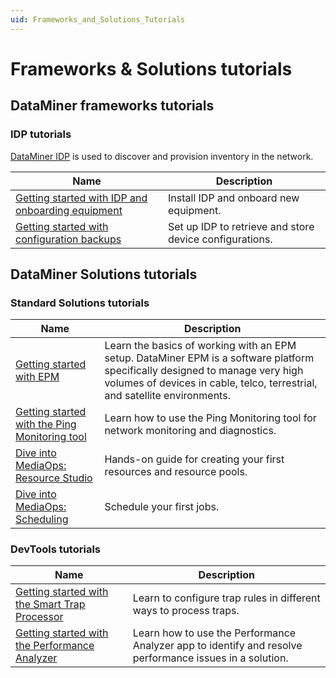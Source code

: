 ```yaml
---
uid: Frameworks_and_Solutions_Tutorials
---
```


# Frameworks & Solutions tutorials

## DataMiner frameworks tutorials

### IDP tutorials

[DataMiner IDP](xref:SolIDP) is used to discover and provision inventory in the network.

| Name | Description |
|--|--|
| [Getting started with IDP and onboarding equipment](xref:IDP_Tutorial_DiscoveryAndProvisioning) | Install IDP and onboard new equipment. |
| [Getting started with configuration backups](xref:IDP_Tutorial_TakeConfigurationBackup) | Set up IDP to retrieve and store device configurations. |

## DataMiner Solutions tutorials

### Standard Solutions tutorials

| Name | Description |
|--|--|
| [Getting started with EPM](xref:EPM_Introduction_Tutorial) | Learn the basics of working with an EPM setup. DataMiner EPM is a software platform specifically designed to manage very high volumes of devices in cable, telco, terrestrial, and satellite environments. |
| [Getting started with the Ping Monitoring tool](xref:Tutorial_Apps_Ping_Monitoring_App) | Learn how to use the Ping Monitoring tool for network monitoring and diagnostics. |
| [Dive into MediaOps: Resource Studio](xref:Tutorial_MediaOps_Resource_Studio) | Hands-on guide for creating your first resources and resource pools. |
| [Dive into MediaOps: Scheduling](xref:Tutorial_MediaOps_Scheduling_Encoder_Decoder) | Schedule your first jobs. |

### DevTools tutorials

| Name | Description |
|--|--|
| [Getting started with the Smart Trap Processor](xref:Smart_Trap_Processor_Tutorial) | Learn to configure trap rules in different ways to process traps. |
| [Getting started with the Performance Analyzer](xref:Performance_Analyzer_Getting_Started_Tutorial) | Learn how to use the Performance Analyzer app to identify and resolve performance issues in a solution. |
